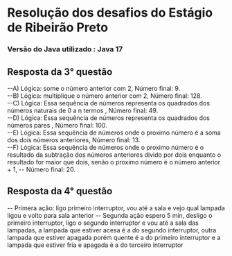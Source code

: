 # Resolução dos desafios do Estágio de Ribeirão Preto

### Versão do Java utilizado : Java 17

## Resposta da 3° questão

--A) Lógica: some o número anterior com 2, Número final: 9.<br />
--B) Lógica: multiplique o número anterior com 2, Número final: 128.<br />
--C) Lógica: Essa sequência de números representa os quadrados dos números naturais de 0 a n termos , Número final: 49.<br />
--D) Lógica: Essa sequência de números representa os quadrados dos números pares , Número final: 100.<br />
--E) Lógica: Essa sequência de números onde o proximo número é a soma dos dois números anteriores, Número final: 13.<br />
--F) Lógica: Essa sequência de números onde o proximo número é o resultado da subtração dos números anteriores divido por dois enquanto o resultado for maior que dois, senão o proximo número é o número anterior + 1,
-- Número final: 20.<br />

## Resposta da 4° questão
-- Primera ação: ligo primeiro interruptor, vou até a sala e vejo qual lampada ligou e volto para sala anterior
-- Segunda ação  espero 5 min, desligo o primeiro interruptor, ligo o segundo interruptor e vou até a sala das lampadas, a lampada que estiver acesa é a do segundo interruptor,
   outra lampada que estiver apagada porém quente é a do primeiro interruptor e a lampada que estiver fria e apagada é a do terceiro interruptor
